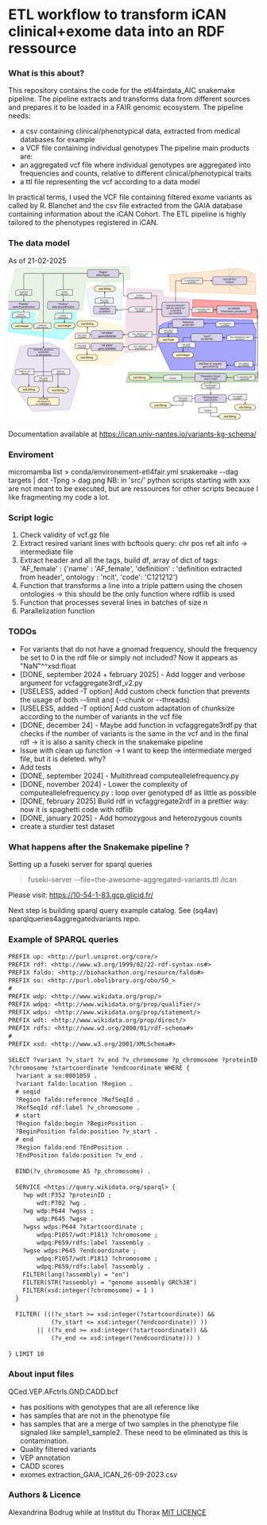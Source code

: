 # ETL workflow to transform iCAN clinical+exome data into an RDF ressource

### What is this about?
This repository contains the code for the etl4fairdata_AIC snakemake pipeline. 
The pipeline extracts and transforms data from different sources and prepares it to be loaded in a FAIR genomic ecosystem.
The pipeline needs:
- a csv containing clinical/phenotypical data, extracted from medical databases for example
- a VCF file containing individual genotypes
The pipeline main products are:
- an aggregated vcf file where individual genotypes are aggregated into frequencies and counts, relative to different clinical/phenotypical traits
- a ttl file representing the vcf according to a data model

In practical terms, I used the VCF file containing filtered exome variants as called by R. Blanchet and the csv file extracted from the GAIA database containing information about the iCAN Cohort. The ETL pipeline is highly tailored to the phenotypes registered in iCAN.

### The data model
As of 21-02-2025
![Aggregated genomic variant data model](figures/data-model-aggregated-variantion-in-cohort_v1_2025-02-21.svg "Aggregated genomic variant data model")

Documentation available at https://ican.univ-nantes.io/variants-kg-schema/

### Enviroment
 micromamba list > conda/environement-etl4fair.yml
 snakemake --dag targets | dot -Tpng > dag.png
 NB: in 'src/' python scripts starting with xxx are not meant to be executed, but are ressources for other scripts because I like fragmenting my code a lot.

### Script logic

1) Check validity of vcf.gz file
2) Extract resired variant lines with bcftools query: chr pos ref alt info -> intermediate file
3) Extract header and all the tags, build df, array of dict of tags: 
'AF_female' : {'name' : 'AF_female', 'definition' : 'definition extracted from header', ontology :  'ncit', 'code': 'C121212'}
4) Function that transforms a line into a triple pattern using the chosen ontologies -> this should be the only function where rdflib is used
5) Function that processes several lines in batches of size n
6) Parallelization function

### TODOs
- For variants that do not have a gnomad frequency, should the frequency be set to 0 in the rdf file or simply not included? Now it appears as "NaN"^^xsd:float
- [DONE, september 2024 + february 2025] - Add logger and verbose argument for vcfaggregate3rdf_v2.py 
- [USELESS, added -T option] Add custom check function that prevents the usage of both --limit and (--chunk or --threads)
- [USELESS, added -T option] Add custom adaptation of chunksize according to the number of variants in the vcf file
- [DONE, december 24] - Maybe add function in vcfaggregate3rdf.py that checks if the number of variants is the same in the vcf and in the final rdf -> it is also a sanity check in the snakemake pipeline
- Issue with clean up function -> I want to keep the intermediate merged file, but it is deleted. why?
- Add tests
- [DONE, september 2024] - Multithread computeallelefrequency.py
- [DONE, november 2024] - Lower the complexity of computeallelefrequency.py : loop over genotyped df as little
as possible
- [DONE, february 2025] Build rdf in vcfaggregate2rdf in a prettier way: now it is spaghetti code with rdflib
- [DONE, january 2025] - Add homozygous and heterozygous counts
- create a sturdier test dataset

### What happens after the Snakemake pipeline ?
Setting up a fuseki server for sparql queries
>fuseki-server --file=the-awesome-aggregated-variants.ttl /ican

Please visit: https://10-54-1-83.gcp.glicid.fr/

Next step is building sparql query example catalog. See (sq4av) sparqlqueries4aggregatedvariants repo.

### Example of SPARQL queries


```sparql 
PREFIX up: <http://purl.uniprot.org/core/>
PREFIX rdf: <http://www.w3.org/1999/02/22-rdf-syntax-ns#>
PREFIX faldo: <http://biohackathon.org/resource/faldo#>
PREFIX so: <http://purl.obolibrary.org/obo/SO_>
#
PREFIX wdp: <http://www.wikidata.org/prop/>
PREFIX wdpq: <http://www.wikidata.org/prop/qualifier/>
PREFIX wdps: <http://www.wikidata.org/prop/statement/>
PREFIX wdt: <http://www.wikidata.org/prop/direct/>
PREFIX rdfs: <http://www.w3.org/2000/01/rdf-schema#>
#
PREFIX xsd: <http://www.w3.org/2001/XMLSchema#>

SELECT ?variant ?v_start ?v_end ?v_chromosome ?p_chromosome ?proteinID ?chromosome ?startcoordinate ?endcoordinate WHERE {
  ?variant a so:0001059 .
  ?variant faldo:location ?Region .
  # seqid 
  ?Region faldo:reference ?RefSeqId .
  ?RefSeqId rdf:label ?v_chromosome .
  # start
  ?Region faldo:begin ?BeginPosition .
  ?BeginPosition faldo:position ?v_start .
  # end
  ?Region faldo:end ?EndPosition .
  ?EndPosition faldo:position ?v_end .
  
  BIND(?v_chromosome AS ?p_chromosome) .
 
  SERVICE <https://query.wikidata.org/sparql> {
    ?wp wdt:P352 ?proteinID ;
        wdt:P702 ?wg . 
    ?wg wdp:P644 ?wgss ;
        wdp:P645 ?wgse .
    ?wgss wdps:P644 ?startcoordinate ;
        wdpq:P1057/wdt:P1813 ?chromosome ;
        wdpq:P659/rdfs:label ?assembly .
    ?wgse wdps:P645 ?endcoordinate ;
        wdpq:P1057/wdt:P1813 ?chromosome ;
        wdpq:P659/rdfs:label ?assembly .
    FILTER(lang(?assembly) = "en")
    FILTER(STR(?assembly) = "genome assembly GRCh38")
    FILTER(xsd:integer(?chromosome) = 1 )
  }
  
  FILTER( (((?v_start >= xsd:integer(?startcoordinate)) && 
            (?v_start <= xsd:integer(?endcoordinate)) )) 
        || ((?v_end >= xsd:integer(?startcoordinate)) && 
            (?v_end <= xsd:integer(?endcoordinate))) )

} LIMIT 10

```

### About input files 
QCed.VEP.AFctrls.GND.CADD.bcf 
- has positions with genotypes that are all reference like
- has samples that are not in the phenotype file
- has samples that are a merge of two samples in the phenotype file
signaled like sample1_sample2. These need to be eliminated as this is
contamination.
- Quality filtered variants
- VEP annotation
- CADD scores
- exomes
extraction_GAIA_ICAN_26-09-2023.csv


### Authors & Licence
Alexandrina Bodrug while at Institut du Thorax
[MIT LICENCE](LICENCE)